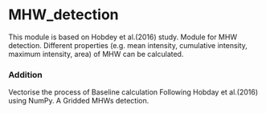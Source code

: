 # MHW_detection

This module is based on Hobdey et al.(2016) study.
Module for MHW detection.
Different properties (e.g. mean intensity, cumulative intensity, maximum intensity, area) of MHW can be calculated.

### Addition ###
Vectorise the process of Baseline calculation Following Hobday et al.(2016) using NumPy. A Gridded MHWs detection.

